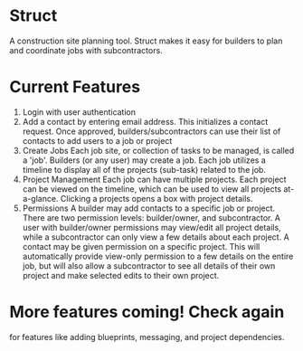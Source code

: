 # Struct
A construction site planning tool. Struct makes it easy for builders to plan and coordinate jobs with subcontractors.

# Current Features
1. Login with user authentication
2. Add a contact by entering email address. This initializes a contact request. Once approved, builders/subcontractors can use their list of contacts to add users to a job or project
3. Create Jobs
Each job site, or collection of tasks to be managed, is called a 'job'. Builders (or any user) may create a job. Each job utilizes a timeline to display all of the projects (sub-task) related to the job.
4. Project Management
Each job can have multiple projects. Each project can be viewed on the timeline, which can be used to view all projects at-a-glance. Clicking a projects opens a box with project details.
5. Permissions
A builder may add contacts to a specific job or project. There are two permission levels: builder/owner, and subcontractor. A user with builder/owner permissions may view/edit all project details, while a subcontractor can only view a few details about each project. A contact may be given permission on a specific project. This will automatically provide view-only permission to a few details on the entire job, but will also allow a subcontractor to see all details of their own project and make selected edits to their own project.

# More features coming! Check again
for features like adding blueprints, messaging, and project dependencies.
